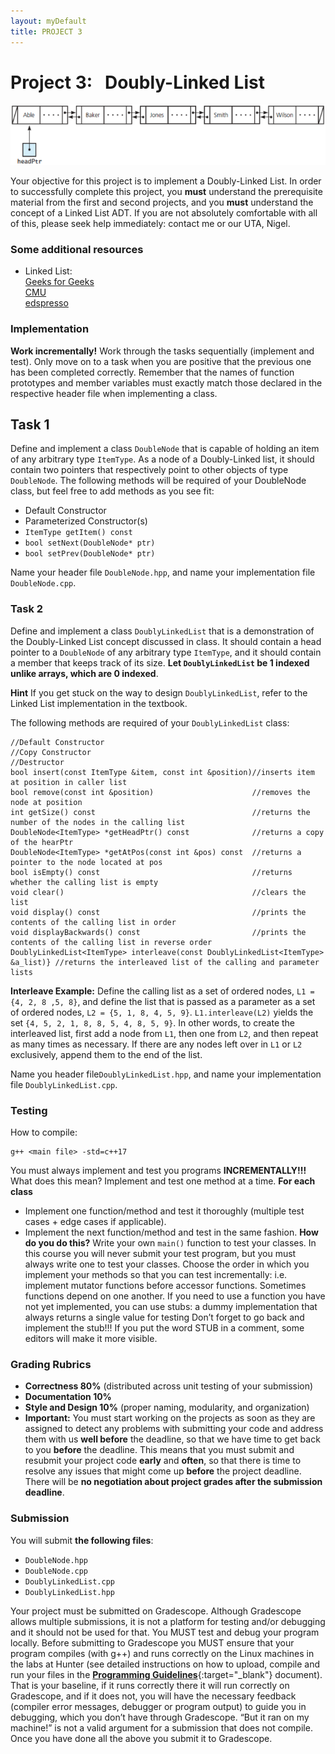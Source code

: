 ```yaml
---  
layout: myDefault
title: PROJECT 3
---  
```


# Project 3: &nbsp; Doubly-Linked List
![Doubly-Linked List](doubly.png)

Your objective for this project is to implement a Doubly-Linked List. In order to successfully complete this project, you **must** understand the prerequisite material from the first and second projects, and you **must** understand the concept of a Linked List ADT. If you are not absolutely comfortable with all of this, please seek help immediately: contact me or our UTA, Nigel.

### Some additional resources
- Linked List:  
    [Geeks for Geeks](https://www.geeksforgeeks.org/linked-list-set-1-introduction/)  
    [CMU](https://www.cs.cmu.edu/~adamchik/15-121/lectures/Linked%20Lists/linked%20lists.html)  
    [edspresso](https://www.educative.io/edpresso/what-is-a-linked-list)

### Implementation
**Work incrementally!** Work through the tasks sequentially (implement and test). Only move on to a task when you are positive that the previous one has been completed correctly. Remember that the names of function prototypes and member variables must exactly match those declared in the respective header file when implementing a class.

## Task 1
Define and implement a class `DoubleNode` that is capable of holding an item of any arbitrary type `ItemType`. As a node of a Doubly-Linked list, it should contain two pointers that respectively point to other objects of type `DoubleNode`. The following methods will be required of your DoubleNode class, but feel free to add methods as you see fit:
- Default Constructor
- Parameterized Constructor(s)
- `ItemType getItem() const`
- `bool setNext(DoubleNode* ptr)`
- `bool setPrev(DoubleNode* ptr)`

Name your header file `DoubleNode.hpp`, and name your implementation file `DoubleNode.cpp`.

### Task 2
Define and implement a class `DoublyLinkedList` that is a demonstration of the Doubly-Linked List concept discussed in class. It should contain a head pointer to a `DoubleNode` of any arbitrary type `ItemType`, and it should contain a member that keeps track of its size. **Let `DoublyLinkedList` be 1 indexed unlike arrays, which are 0 indexed**.  
  
**Hint** If you get stuck on the way to design `DoublyLinkedList`, refer to the Linked List implementation in the textbook.  
  
The following methods are required of your `DoublyLinkedList` class:
```
//Default Constructor
//Copy Constructor
//Destructor
bool insert(const ItemType &item, const int &position)//inserts item at position in caller list
bool remove(const int &position)                      //removes the node at position
int getSize() const                                   //returns the number of the nodes in the calling list
DoubleNode<ItemType> *getHeadPtr() const              //returns a copy of the hearPtr
DoubleNode<ItemType> *getAtPos(const int &pos) const  //returns a pointer to the node located at pos
bool isEmpty() const                                  //returns whether the calling list is empty
void clear()                                          //clears the list
void display() const                                  //prints the contents of the calling list in order
void displayBackwards() const                         //prints the contents of the calling list in reverse order
DoublyLinkedList<ItemType> interleave(const DoublyLinkedList<ItemType> &a_list)} //returns the interleaved list of the calling and parameter lists
```

**Interleave Example:** Define the calling list as a set of ordered nodes, `L1 = {4, 2, 8 ,5, 8}`, and define the list that is passed as a parameter as a set of ordered nodes, `L2 = {5, 1, 8, 4, 5, 9}`. `L1.interleave(L2)` yields the set `{4, 5, 2, 1, 8, 8, 5, 4, 8, 5, 9}`. In other words, to create the interleaved list, first add a node from `L1`, then one from `L2`, and then repeat as many times as necessary. If there are any nodes left over in `L1` or `L2` exclusively, append them to the end of the list.  
  
Name you header file`DoublyLinkedList.hpp`, and name your implementation file `DoublyLinkedList.cpp`.

### Testing
How to compile:
```
g++ <main file> -std=c++17
```
You must always implement and test you programs **INCREMENTALLY!!!**
What does this mean? Implement and test one method at a time.
**For each class**
- Implement one function/method and test it thoroughly (multiple test cases + edge cases if applicable).
- Implement the next function/method and test in the same fashion.
**How do you do this?** Write your own `main()` function to test your classes. In this course you will never submit your test program, but you must always write one to test your classes. Choose the order in which you implement your methods so that you can test incrementally: i.e. implement mutator functions before accessor functions. Sometimes functions depend on one another. If you need to use a function you have not yet implemented, you can use stubs: a dummy implementation that always returns a single value for testing Don’t forget to go back and implement the stub!!! If you put the word STUB in a comment, some editors will make it more visible.

### Grading Rubrics
- **Correctness 80%** (distributed across unit testing of your submission)  
- **Documentation 10%**  
- **Style and Design 10%** (proper naming, modularity, and organization)  
- **Important:** You must start working on the projects as soon as they are assigned to detect any problems with submitting your code and address them with us **well before** the deadline, so that we have time to get back to you **before** the deadline.  This means that you must submit and resubmit your project code **early** and **often**, so that there is time to resolve any issues that might come up **before** the project deadline.  
There will be **no negotiation about project grades after the submission deadline**.  
  
### Submission
You will submit **the following files**:
- `DoubleNode.hpp`  
- `DoubleNode.cpp`
- `DoublyLinkedList.cpp`
- `DoublyLinkedList.hpp`

Your project must be submitted on Gradescope. Although Gradescope allows multiple submissions, it is not a platform for testing and/or debugging and it should not be used for that. You MUST test and debug your program locally. Before submitting to Gradescope you MUST ensure that your program compiles (with g++) and runs correctly on the Linux machines in the labs at Hunter (see detailed instructions on how to upload, compile and run your files in the [**Programming Guidelines**](programming_guidelines.html){:target="_blank"} document). That is your baseline, if it runs correctly there it will run correctly on Gradescope, and if it does not, you will have the necessary feedback (compiler error messages, debugger or program output) to guide you in debugging, which you don’t have through Gradescope. “But it ran on my machine!” is not a valid argument for a submission that does not compile. Once you have done all the above you submit it to Gradescope.  
  
  
  
  
